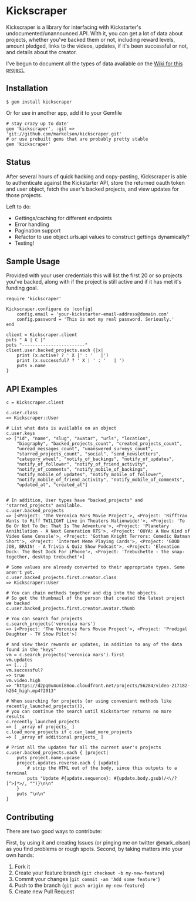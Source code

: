 # Kickscraper

Kickscraper is a library for interfacing with Kickstarter's undocumented/unannounced API. With it, you can get a lot of data about projects, whether you've backed them or not, including reward levels, amount pledged, links to the videos, updates, if it's been successful or not, and details about the creator.

I've begun to document all the types of data available on the <a href="https://github.com/markolson/kickscraper/wiki/Datatypes">Wiki for this project.</a> 

## Installation

    $ gem install kickscraper

Or for use in another app, add it to your Gemfile

   	# stay crazy up to date'
    gem 'kickscraper', :git => 'git://github.com/markolson/kickscraper.git' 
    # or use prebuilt gems that are probably pretty stable
    gem 'kickscraper'

## Status

After several hours of quick hacking and copy-pasting, Kickscraper is able to authenticate against the Kickstarter API, store the returned oauth token and user object, fetch the user's backed projects, and view updates for those projects. 

Left to do:

 * Gettings/caching for different endpoints
 * Error handling
 * Pagination support
 * Refactor to use object.urls.api values to construct gettings dynamically?
 * Testing!

## Sample Usage

Provided with your user credentials this will list the first 20 or so projects you've backed, along with if the project is still active and if it has met it's funding goal.

	require 'kickscraper'

	Kickscraper.configure do |config|
		config.email = 'your-kickstarter-email-address@domain.com'
		config.password = 'This is not my real password. Seriously.'
	end

	client = Kickscraper.client
	puts " A | C |"
	puts "------------------------"
	client.user.backed_projects.each {|x| 
		print (x.active? ? ' X |' : '   |')
		print (x.successful? ? ' X | ' : '   | ')
		puts x.name
	}

## API Examples
	c = Kickscraper.client

    c.user.class
    => Kickscraper::User

	# List what data is available on an object
	c.user.keys
	=> ["id", "name", "slug", "avatar", "urls", "location", 
		"biography", "backed_projects_count", "created_projects_count", 
		"unread_messages_count", "unanswered_surveys_count", 
		"starred_projects_count", "social", "send_newsletters", 
		"category_wheel", "notify_of_backings", "notify_of_updates", 
		"notify_of_follower", "notify_of_friend_activity", 
		"notify_of_comments", "notify_mobile_of_backings", 
		"notify_mobile_of_updates", "notify_mobile_of_follower", 
		"notify_mobile_of_friend_activity", "notify_mobile_of_comments", 
		"updated_at", "created_at"]


	# In addition, User types have "backed_projects" and "starred_projects" available.
	c.user.backed_projects
	=> [<Project: 'The Veronica Mars Movie Project'>, <Project: 'RiffTrax Wants to Riff TWILIGHT Live in Theaters Nationwide!'>, <Project: 'To Be Or Not To Be: That Is The Adventure'>, <Project: 'Planetary Annihilation - A Next Generation RTS'>, <Project: 'OUYA: A New Kind of Video Game Console'>, <Project: 'Gotham Knight Terrors: Comedic Batman Short'>, <Project: 'Internet Meme Playing Cards'>, <Project: 'GOOD JOB, BRAIN! - A Trivia & Quiz Show Podcast'>, <Project: 'Elevation Dock: The Best Dock For iPhone'>, <Project: 'Trebuchette - the snap-together, desktop trebuchet'>]

	# Some values are already converted to their appropriate types. Some aren't yet.
	c.user.backed_projects.first.creator.class
	=> Kickscraper::User

	# You can chain methods together and dig into the objects.
	# So get the thumbnail of the person that created the latest project we backed
    c.user.backed_projects.first.creator.avatar.thumb

	# You can search for projects
	c.search_projects('veronica mars')
	=> [<Project: 'The Veronica Mars Movie Project'>, <Project: 'Prodigal Daughter - TV Show Pilot'>]

	# and view their rewards or updates, in addition to any of the data found in the "keys"
	vm = c.search_projects('veronica mars').first
	vm.updates
	=> [...]
	vm.successful?
	=> true
	vm.video.high
	=> "https://d2pq0u4uni88oo.cloudfront.net/projects/56284/video-217182-h264_high.mp4?2013"

	# When searching for projects (or using convenient methods like recently_launched_projects()),
	# you can continue the search until Kickstarter returns no more results
	c.recently_launched_projects
	=> [ _array of projects_ ]
	c.load_more_projects if c.can_load_more_projects
	=> [ _array of additional projects_ ]

	# Print all the updates for all the current user's projects
    c.user.backed_projects.each { |project|
    	puts project.name.upcase
    	project.updates.reverse.each { |update|
    		# strip the HTML out of the body, since this outputs to a terminal
    		puts "Update #{update.sequence}: #{update.body.gsub(/<\/?[^>]*>/, "")}\n\n"
    	}
    	puts "\n\n"
    }

## Contributing

There are two good ways to contribute: 

First, by using it and creating Issues (or pinging me on twitter @mark_olson) as you find problems or rough spots. Second, by taking matters into your own hands:

1. Fork it
2. Create your feature branch (`git checkout -b my-new-feature`)
3. Commit your changes (`git commit -am 'Add some feature'`)
4. Push to the branch (`git push origin my-new-feature`)
5. Create new Pull Request

